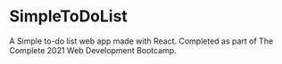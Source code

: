 # SimpleToDoList

A Simple to-do list web app made with React. Completed as part of The Complete 2021 Web Development Bootcamp.
